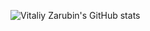 ![Vitaliy Zarubin's GitHub stats](https://github-readme-stats.vercel.app/api?username=keygenqt&hide=prs&show_icons=true&theme=dracula)

